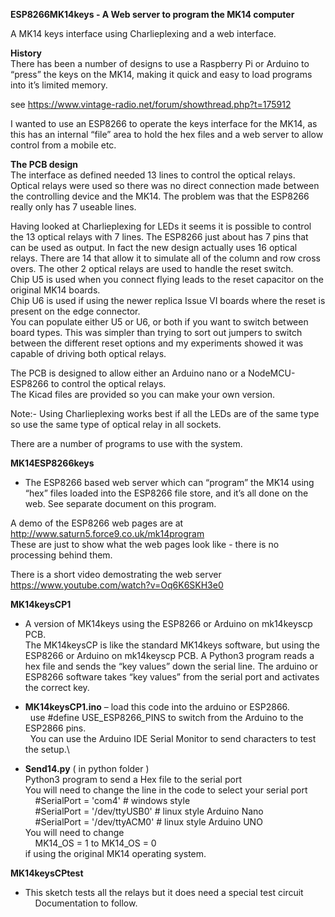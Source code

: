 **ESP8266MK14keys - A Web server to program the MK14 computer**

A MK14 keys interface using Charlieplexing and a web interface.

**History**\
There has been a number of designs to use a Raspberry Pi or Arduino to “press” the keys on the MK14, making it quick and easy to load programs into it’s limited memory.

see https://www.vintage-radio.net/forum/showthread.php?t=175912

I wanted to use an ESP8266 to operate the keys interface for the MK14, as this has an internal “file”  area to hold the hex files and a web server to allow control from a mobile etc.

**The PCB design**\
The interface as defined needed 13 lines to control the optical relays. Optical relays were used so there was no direct connection made between the controlling device and the MK14. The problem was that the ESP8266 really only has 7 useable lines.

Having looked at Charlieplexing for LEDs it seems it is possible to control the 13 optical relays with 7 lines. The ESP8266 just about has 7 pins that can be used as output. In fact the new design actually uses 16 optical relays. There are 14 that allow it to simulate all of the column and row cross overs.  The other 2 optical relays are used to handle the reset switch.\
Chip U5 is used when you connect flying leads to the reset capacitor on the original MK14 boards.\
Chip U6 is used if using the newer replica Issue VI boards where the reset is present on the edge connector.\
You can populate either U5 or U6, or both if you want to switch between board types. This was simpler than trying to sort out jumpers to switch between the different reset options and my experiments showed it was capable of driving both optical relays.

The PCB is designed to allow either an Arduino nano or a NodeMCU-ESP8266 to control the optical relays.\
The Kicad files are provided so you can make your own version.

Note:- Using Charlieplexing works best if all the LEDs are of the same type so use the same type of optical relay in all sockets.

There are a number of  programs to use with the system.

**MK14ESP8266keys**
* The ESP8266 based web server which can “program” the MK14 using “hex” files loaded into the ESP8266 file store, and it’s all done on the web. See separate document on this program.

A demo of the ESP8266 web pages are at http://www.saturn5.force9.co.uk/mk14program \
These are just to show what the web pages look like - there is no processing behind them.

There is a short video demostrating the web server https://www.youtube.com/watch?v=Oq6K6SKH3e0

**MK14keysCP1**
* A version of MK14keys using the ESP8266 or Arduino on  mk14keyscp PCB.\
The MK14keysCP is like the standard MK14keys software, but using the ESP8266 or Arduino on  mk14keyscp PCB. A Python3 program reads a hex file and sends the “key values” down the serial line. The arduino or ESP8266 software takes “key  values” from the serial port and activates the correct key. 

* **MK14keysCP1.ino** – load this code into the arduino or ESP2866.\
&nbsp;&nbsp;use #define USE_ESP8266_PINS to switch from the Arduino to the ESP2866 pins.\
&nbsp;&nbsp;You can use the Arduino IDE Serial Monitor to send characters to test the setup.\

* **Send14.py** ( in python folder )\
Python3 program to send a Hex file to the serial port\
You will need to change the line in the code to select your serial port\
&nbsp;&nbsp;&nbsp; #SerialPort = 'com4'		# windows style\
&nbsp;&nbsp;&nbsp; #SerialPort = '/dev/ttyUSB0'  # linux style Arduino Nano\
&nbsp;&nbsp;&nbsp; #SerialPort = '/dev/ttyACM0'  #  linux style Arduino UNO\
You will need to change \
&nbsp;&nbsp;&nbsp; MK14_OS = 1 to MK14_OS = 0 \
if using the original MK14 operating system.


**MK14keysCPtest**

*	This sketch tests all the relays but it does need a special test circuit\
 &nbsp;&nbsp;&nbsp; Documentation to follow.





